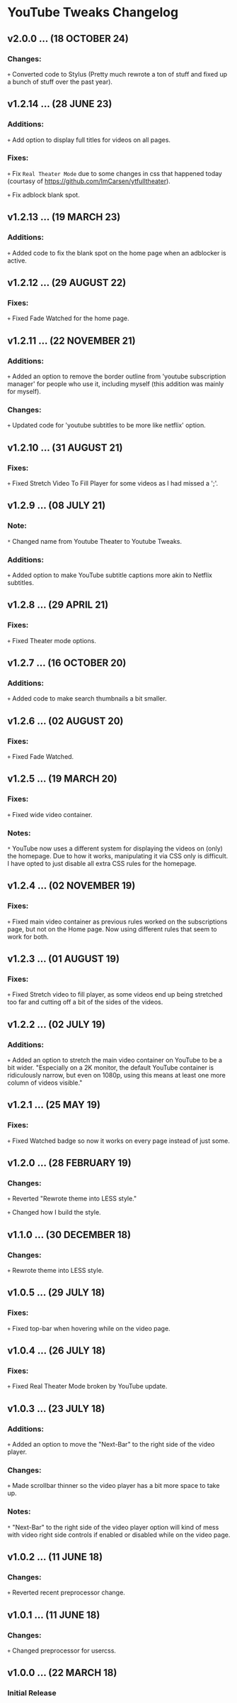 # YouTube Tweaks Changelog

## v2.0.0 ... (18 OCTOBER 24)

### Changes:
`+` Converted code to Stylus (Pretty much rewrote a ton of stuff and fixed up a bunch of stuff over the past year).

## v1.2.14 ... (28 JUNE 23)

### Additions:
`+` Add option to display full titles for videos on all pages.

### Fixes:
`+` Fix `Real Theater Mode` due to some changes in css that happened today (courtasy of https://github.com/ImCarsen/ytfulltheater).

`+` Fix adblock blank spot.

## v1.2.13 ... (19 MARCH 23)

### Additions:
`+` Added code to fix the blank spot on the home page when an adblocker is active.

## v1.2.12 ... (29 AUGUST 22)

### Fixes:
`+` Fixed Fade Watched for the home page.

## v1.2.11 ... (22 NOVEMBER 21)

### Additions:
`+` Added an option to remove the border outline from 'youtube subscription manager' for people who use it, including myself (this addition was mainly for myself).

### Changes:
`+` Updated code for 'youtube subtitles to be more like netflix' option.

## v1.2.10 ... (31 AUGUST 21)

### Fixes:
`+` Fixed Stretch Video To Fill Player for some videos as I had missed a ';'.

## v1.2.9 ... (08 JULY 21)

### Note:
`*` Changed name from Youtube Theater to Youtube Tweaks.

### Additions:
`+` Added option to make YouTube subtitle captions more akin to Netflix subtitles.

## v1.2.8 ... (29 APRIL 21)

### Fixes:
`+` Fixed Theater mode options.

## v1.2.7 ... (16 OCTOBER 20)

### Additions:
`+` Added code to make search thumbnails a bit smaller.

## v1.2.6 ... (02 AUGUST 20)

### Fixes:
`+` Fixed Fade Watched.

## v1.2.5 ... (19 MARCH 20)

### Fixes:
`+` Fixed wide video container.

### Notes:
`*` YouTube now uses a different system for displaying the videos on (only) the homepage. Due to how it works, manipulating it via CSS only is difficult. I have opted to just disable all extra CSS rules for the homepage.

## v1.2.4 ... (02 NOVEMBER 19)

### Fixes:
`+` Fixed main video container as previous rules worked on the subscriptions page, but not on the Home page. Now using different rules that seem to work for both.

## v1.2.3 ... (01 AUGUST 19)

### Fixes:
`+` Fixed Stretch video to fill player, as some videos end up being stretched too far and cutting off a bit of the sides of the videos.

## v1.2.2 ... (02 JULY 19)

### Additions:
`+` Added an option to stretch the main video container on YouTube to be a bit wider. "Especially on a 2K monitor, the default YouTube container is ridiculously narrow, but even on 1080p, using this means at least one more column of videos visible."

## v1.2.1 ... (25 MAY 19)

### Fixes:
`+` Fixed Watched badge so now it works on every page instead of just some.

## v1.2.0 ... (28 FEBRUARY 19)

### Changes:
`+` Reverted "Rewrote theme into LESS style."

`+` Changed how I build the style.

## v1.1.0 ... (30 DECEMBER 18)

### Changes:
`+` Rewrote theme into LESS style.

## v1.0.5 ... (29 JULY 18)

### Fixes:
`+` Fixed top-bar when hovering while on the video page.

## v1.0.4 ... (26 JULY 18)

### Fixes:
`+` Fixed Real Theater Mode broken by YouTube update.

## v1.0.3 ... (23 JULY 18)

### Additions:
`+` Added an option to move the "Next-Bar" to the right side of the video player.

### Changes:
`+` Made scrollbar thinner so the video player has a bit more space to take up.

### Notes:
`*` "Next-Bar" to the right side of the video player option will kind of mess with video right side controls if enabled or disabled while on the video page.

## v1.0.2 ... (11 JUNE 18)

### Changes:
`+` Reverted recent preprocessor change.

## v1.0.1 ... (11 JUNE 18)

### Changes:
`+` Changed preprocessor for usercss.

## v1.0.0 ... (22 MARCH 18)

### Initial Release
